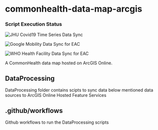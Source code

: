 # commonhealth-data-map-arcgis

### Script Execution Status
![JHU Covid19 Time Series Data Sync ](https://github.com/the-commons-project/commonhealth-data-map-arcgis/workflows/JHU%20Covid19%20Time%20Series%20Data%20Sync/badge.svg)

![Google Mobility Data Sync for EAC ](https://github.com/the-commons-project/commonhealth-data-map-arcgis/workflows/Google%20Mobility%20Data%20Sync%20for%20EAC/badge.svg)

![WHO Health Facility Data Sync for EAC ](https://github.com/the-commons-project/commonhealth-data-map-arcgis/workflows/WHO%20Health%20Facility%20Data%20Sync%20for%20EAC/badge.svg)

A CommonHealth data map hosted on ArcGIS Online.

## DataProcessing

DataProcessing folder contains scipts to sync data below mentioned data sources to ArcGIS Online Hosted Feature Services

## .github/workflows

Github workflows to run the DataProcessing scripts
